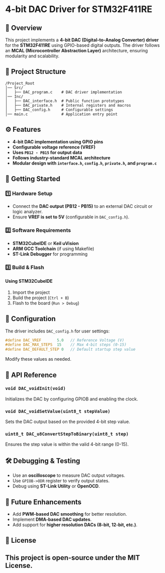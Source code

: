 # 4-bit DAC Driver for STM32F411RE

## 📌 Overview
This project implements a **4-bit DAC (Digital-to-Analog Converter) driver** for the **STM32F411RE** using GPIO-based digital outputs. The driver follows an **MCAL (Microcontroller Abstraction Layer)** architecture, ensuring modularity and scalability.

## 📁 Project Structure
```
/Project_Root
│── Src/
│   ├── DAC_program.c    # DAC driver implementation
│── Inc/
│   ├── DAC_interface.h  # Public function prototypes
│   ├── DAC_private.h    # Internal registers and macros
│   ├── DAC_config.h     # Configurable settings
│── main.c               # Application entry point
```

## ⚙️ Features
- **4-bit DAC implementation using GPIO pins**
- **Configurable voltage reference (VREF)**
- **Uses `PB12 - PB15` for output data**
- **Follows industry-standard MCAL architecture**
- **Modular design with `interface.h`, `config.h`, `private.h`, and `program.c`**

## 🚀 Getting Started
### 1️⃣ Hardware Setup
- Connect the **DAC output (PB12 - PB15)** to an external DAC circuit or logic analyzer.
- Ensure **VREF is set to 5V** (configurable in `DAC_config.h`).

### 2️⃣ Software Requirements
- **STM32CubeIDE** or **Keil uVision**
- **ARM GCC Toolchain** (if using Makefile)
- **ST-Link Debugger** for programming

### 3️⃣ Build & Flash

#### **Using STM32CubeIDE**
1. Import the project
2. Build the project (`Ctrl + B`)
3. Flash to the board (`Run > Debug`)

## 🔧 Configuration
The driver includes `DAC_config.h` for user settings:
```c
#define DAC_VREF       5.0   // Reference Voltage (V)
#define DAC_MAX_STEPS  15    // Max 4-bit steps (0-15)
#define DAC_DEFAULT_STEP 0   // Default startup step value
```
Modify these values as needed.

## 📝 API Reference
### **`void DAC_voidInit(void)`**
Initializes the DAC by configuring GPIOB and enabling the clock.

### **`void DAC_voidSetValue(uint8_t stepValue)`**
Sets the DAC output based on the provided 4-bit step value.

### **`uint8_t DAC_u8ConvertStepToBinary(uint8_t step)`**
Ensures the step value is within the valid 4-bit range (0-15).

## 🛠️ Debugging & Testing
- Use an **oscilloscope** to measure DAC output voltages.
- Use `GPIOB->ODR` register to verify output states.
- Debug using **ST-Link Utility** or **OpenOCD**.

## 📌 Future Enhancements
- Add **PWM-based DAC smoothing** for better resolution.
- Implement **DMA-based DAC updates**.
- Add support for **higher resolution DACs (8-bit, 12-bit, etc.)**.

## 📜 License
This project is open-source under the **MIT License**.
---